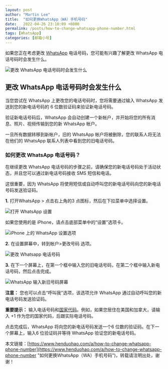 ```yaml
---
layout: post  
author: "Martin Lee"  
title:  "如何更换WhatsApp（WA）手机号码"  
date:   2022-04-26 23:10:09 +0800  
permalink: /posts/how-to-change-whatsapp-phone-number.html  
tags: [WhatsApp]  
categories: [邮箱小号]  
---
```

如果您正在考虑更改 [WhatsApp](https://www.henduohao.com/tag/whatsapp "WhatsApp Messenger（简称WhatsApp）是一款用于智能手机之间通讯的应用程序，支持iPhone手机和Android手机。可免费从发送手机短信转为使用WhatsApp程序，以发送和接收信息、图片、音频文件和视频信息。") 电话号码，您可能有兴趣了解更改 WhatsApp 电话号码时会发生什么。

![更改 WhatsApp 电话号码时会发生什么](https://p3-juejin.byteimg.com/tos-cn-i-k3u1fbpfcp/f122a4250e934d169285e9884bdf88ba~tplv-k3u1fbpfcp-zoom-1.image)

## 更改 WhatsApp 电话号码时会发生什么

当您尝试在 WhatsApp 上更改您的电话号码时，您将需要通过输入 WhatsApp 发送到您的新电话号码的 6 位数验证码来验证新电话号码。

验证新电话号码后，WhatsApp 会自动创建一个新帐户，并开始将您的所有消息、照片、视频传输到您的新 WhatsApp 帐户。

一旦所有数据转移到新帐户，旧的 WhatsApp 帐户将被删除，您的联系人将无法在他们的 WhatsApp 联系人列表中看到您的旧电话号码。

### 如何更改 WhatsApp 电话号码？

在继续更改 WhatsApp 电话号码的步骤之前，请确保您的新电话号码处于活动状态，并且您可以通过新电话号码接收 SMS 短信和电话。

这很重要，因为 WhatsApp 将使用短信或自动呼叫您的新电话号码向您的新电话号码发送验证码。

**1.** 打开WhatsApp > 点击右上角的3 点图标，然后在下拉菜单中选择设置。

![打开 WhatsApp 设置](https://p3-juejin.byteimg.com/tos-cn-i-k3u1fbpfcp/6d797a30f6624fe5a31a221e4d804584~tplv-k3u1fbpfcp-zoom-1.image)

如果您使用的是 iPhone，请点击底部菜单中的“设置”选项卡。

![iPhone 上的 WhatsApp 设置选项](https://p3-juejin.byteimg.com/tos-cn-i-k3u1fbpfcp/65f5757da480455294518d99b68bc002~tplv-k3u1fbpfcp-zoom-1.image)

**2.** 在设置屏幕中，转到帐户>更改号码 选项。

![更改 Whatsapp 电话号码](https://p3-juejin.byteimg.com/tos-cn-i-k3u1fbpfcp/08cde1047b104303bbe78f42949d00fe~tplv-k3u1fbpfcp-zoom-1.image)

**3.** 在下一个屏幕上，在第一个框中输入您的旧电话号码，在第二个框中输入新电话号码，然后点击完成。

![WhatsApp 输入新旧号码屏幕](https://p3-juejin.byteimg.com/tos-cn-i-k3u1fbpfcp/74ff8a7dbc604620acc40234f790880d~tplv-k3u1fbpfcp-zoom-1.image)

**注意：** 您也可以点击“呼叫我”选项，该选项允许 WhatsApp 通过自动呼叫您的新电话号码发送验证码。

**重要提示：** 输入电话号码和[国家代码](https://countrycode.org/)。例如，如果您居住在美国和加拿大，请输入 +1 作为您的国家代码，后跟实际电话号码。

点击完成后，WhatsApp 将向您的新电话号码发送一个6 位数的验证码。在下一个屏幕上，输入6 位验证码并等待 WhatsApp 验证您的新电话号码。

本文链接：[https://www.henduohao.com/a/how-to-change-whatsapp-phone-number](https://www.henduohao.com/a/how-to-change-whatsapp-phone-number "如何更换WhatsApp（WA）手机号码")，转载请注明出处，谢谢！